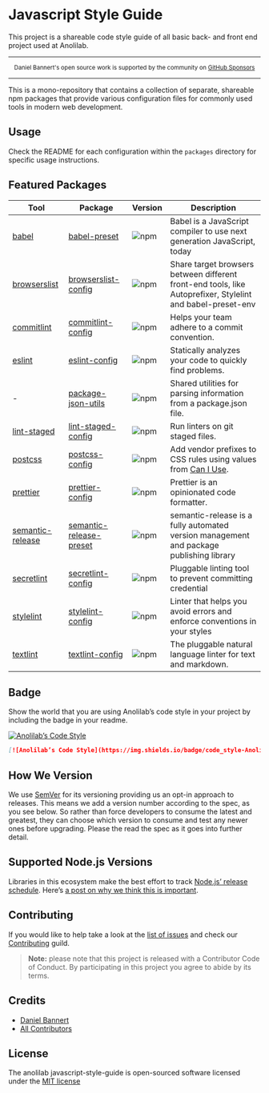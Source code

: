 # Javascript Style Guide

This project is a shareable code style guide of all basic back- and front end project used at Anolilab.

---

<div align="center">
    <p>
        <sup>
            Daniel Bannert's open source work is supported by the community on <a href="https://github.com/sponsors/prisis">GitHub Sponsors</a>
        </sup>
    </p>
</div>

---

This is a mono-repository that contains a collection of separate, shareable npm packages that provide various configuration files for commonly used tools in modern web development.

## Usage

Check the README for each configuration within the `packages` directory for specific usage instructions.


## Featured Packages

| Tool                                                                     | Package                                                                                                                             | Version                                                                                                                         | Description                                                                                                |
|--------------------------------------------------------------------------|-------------------------------------------------------------------------------------------------------------------------------------|---------------------------------------------------------------------------------------------------------------------------------|------------------------------------------------------------------------------------------------------------|
| [babel](https://github.com/babel/babel)                                  | [babel-preset](https://github.com/anolilab/javascript-style-guide/blob/main/packages/babel-preset/README.md)                        | ![npm](https://img.shields.io/npm/v/@anolilab/babel-preset?style=flat-square&labelColor=292a44&color=663399&label=v)            | Babel is a JavaScript compiler to use next generation JavaScript, today                                    |
| [browserslist](https://github.com/browserslist/browserslist)             | [browserslist-config](https://github.com/anolilab/javascript-style-guide/blob/main/packages/browserslist-config-anolilab/README.md) | ![npm](https://img.shields.io/npm/v/browserslist-config-anolilab?style=flat-square&labelColor=292a44&color=663399&label=v)      | Share target browsers between different front-end tools, like Autoprefixer, Stylelint and babel-preset-env |
| [commitlint](https://commitlint.js.org/#/)                               | [commitlint-config](https://github.com/anolilab/javascript-style-guide/blob/main/packages/commitlint-config/README.md)              | ![npm](https://img.shields.io/npm/v/@anolilab/commitlint-config?style=flat-square&labelColor=292a44&color=663399&label=v)       | Helps your team adhere to a commit convention.                                                             |
| [eslint](https://eslint.org)                                             | [eslint-config](https://github.com/anolilab/javascript-style-guide/blob/main/packages/eslint-config/README.md)                      | ![npm](https://img.shields.io/npm/v/@anolilab/eslint-config?style=flat-square&labelColor=292a44&color=663399&label=v)           | Statically analyzes your code to quickly find problems.                                                    |
| -                                                                        | [package-json-utils](https://github.com/anolilab/javascript-style-guide/blob/main/packages/package-json-utils/README.md)            | ![npm](https://img.shields.io/npm/v/@anolilab/package-json-utils?style=flat-square&labelColor=292a44&color=663399&label=v)      | Shared utilities for parsing information from a package.json file.                                         |
| [lint-staged](https://github.com/okonet/lint-staged)                     | [lint-staged-config](https://github.com/anolilab/javascript-style-guide/blob/main/packages/lint-staged-config/README.md)            | ![npm](https://img.shields.io/npm/v/@anolilab/lint-staged-config?style=flat-square&labelColor=292a44&color=663399&label=v)      | Run linters on git staged files.                                                                           |
| [postcss](https://postcss.org)                                           | [postcss-config](https://github.com/anolilab/javascript-style-guide/blob/main/packages/postcss-config/README.md)                    | ![npm](https://img.shields.io/npm/v/@anolilab/postcss-config?style=flat-square&labelColor=292a44&color=663399&label=v)          | Add vendor prefixes to CSS rules using values from [Can I Use](https://caniuse.com).                       |
| [prettier](https://github.com/prettier/prettier)                         | [prettier-config](https://github.com/anolilab/javascript-style-guide/blob/main/packages/prettier-config/README.md)                  | ![npm](https://img.shields.io/npm/v/@anolilab/prettier-config?style=flat-square&labelColor=292a44&color=663399&label=v)         | Prettier is an opinionated code formatter.                                                                 |
| [semantic-release](https://github.com/semantic-release/semantic-release) | [semantic-release-preset](https://github.com/anolilab/javascript-style-guide/blob/main/packages/semantic-release-preset/README.md)  | ![npm](https://img.shields.io/npm/v/@anolilab/semantic-release-preset?style=flat-square&labelColor=292a44&color=663399&label=v) | semantic-release is a fully automated version management and package publishing library                    |
| [secretlint](https://github.com/secretlint/secretlint)                   | [secretlint-config](https://github.com/anolilab/javascript-style-guide/blob/main/packages/secretlint-config/README.md)              | ![npm](https://img.shields.io/npm/v/@anolilab/secretlint-config?style=flat-square&labelColor=292a44&color=663399&label=v)       | Pluggable linting tool to prevent committing credential                                                    |
| [stylelint](https://stylelint.io)                                        | [stylelint-config](https://github.com/anolilab/javascript-style-guide/blob/main/packages/stylelint-config/README.md)                | ![npm](https://img.shields.io/npm/v/@anolilab/stylelint-config?style=flat-square&labelColor=292a44&color=663399&label=v)        | Linter that helps you avoid errors and enforce conventions in your styles                                  |
| [textlint](https://github.com/textlint/textlint)                         | [textlint-config](https://github.com/anolilab/javascript-style-guide/blob/main/packages/textlint-config/README.md)                  | ![npm](https://img.shields.io/npm/v/@anolilab/textlint-config?style=flat-square&labelColor=292a44&color=663399&label=v)         | The pluggable natural language linter for text and markdown.                                               |

## Badge

Show the world that you are using Anolilab’s code style in your project by including the badge in your readme.

[![Anolilab’s Code Style](https://img.shields.io/badge/code_style-Anolilab%E2%80%99s-663399.svg?labelColor=292a44&style=flat-square)][repository]

```md
[![Anolilab’s Code Style](https://img.shields.io/badge/code_style-Anolilab%E2%80%99s-663399.svg?labelColor=292a44&style=flat-square)](https://github.com/anolilab/javascript-style-guide)
```

## How We Version

We use [SemVer](https://semver.org/) for its versioning providing us an opt-in approach to releases.
This means we add a version number according to the spec, as you see below.
So rather than force developers to consume the latest and greatest, they can choose which version to consume and test any newer ones before upgrading.
Please the read the spec as it goes into further detail.

## Supported Node.js Versions

Libraries in this ecosystem make the best effort to track
[Node.js’ release schedule](https://nodejs.org/en/about/releases/). Here’s [a
post on why we think this is important](https://medium.com/the-node-js-collection/maintainers-should-consider-following-node-js-release-schedule-ab08ed4de71a).

Contributing
------------

If you would like to help take a look at the [list of issues](https://github.com/anolilab/javascript-style-guide/issues) and check our [Contributing](.github/CONTRIBUTING.md) guild.

> **Note:** please note that this project is released with a Contributor Code of Conduct. By participating in this project you agree to abide by its terms.

Credits
-------------

- [Daniel Bannert](https://github.com/prisis)
- [All Contributors](https://github.com/anolilab/javascript-style-guide/graphs/contributors)

License
-------------

The anolilab javascript-style-guide is open-sourced software licensed under the [MIT license](https://opensource.org/licenses/MIT)

[repository]: https://github.com/anolilab/javascript-style-guide
